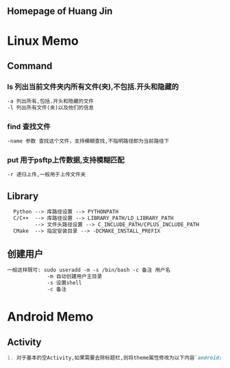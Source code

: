 ## Homepage of Huang Jin


# Linux Memo
## Command
### ls 列出当前文件夹内所有文件(夹),不包括.开头和隐藏的  
```markdown
-a 列出所有,包括.开头和隐藏的文件  
-l 列出所有文件(夹)以及他们的信息  
```
### find 查找文件  
```markdown
-name 参数 查找这个文件，支持模糊查找,不指明路径即为当前路径下  
```
### put 用于psftp上传数据,支持模糊匹配
```markdown
-r 递归上传,一般用于上传文件夹
```


## Library
```markdown
  Python --> 库路径设置 --> PYTHONPATH  
  C/C++  --> 库路径设置 --> LIBRARY_PATH/LD_LIBRARY_PATH  
         --> 文件头路径设置 --> C_INCLUDE_PATH/CPLUS_INCLUDE_PATH  
  CMake  --> 指定安装目录 --> -DCMAKE_INSTALL_PREFIX  
```

## 创建用户
```markdown
一般这样既可: sudo useradd -m -s /bin/bash -c 备注 用户名  
             -m 自动创建用户主目录  
             -s 设置shell  
             -c 备注  
```
 
# Android Memo
## Activity  
```markdown
1. 对于基本的空Activity,如果需要去除标题栏,则将theme属性修改为以下内容`android:theme="@style/Theme.AppCompat.Light.NoActionBar`  
```
